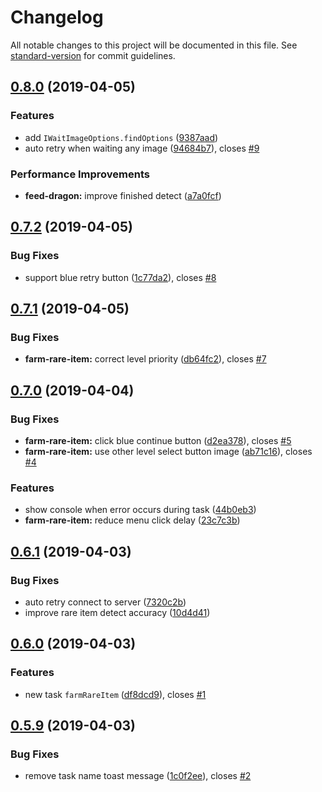 # Changelog

All notable changes to this project will be documented in this file. See [standard-version](https://github.com/conventional-changelog/standard-version) for commit guidelines.

## [0.8.0](https://github.com/NateScarlet/auto-dragalia/compare/v0.7.2...v0.8.0) (2019-04-05)

### Features

- add `IWaitImageOptions.findOptions` ([9387aad](https://github.com/NateScarlet/auto-dragalia/commit/9387aad))
- auto retry when waiting any image ([94684b7](https://github.com/NateScarlet/auto-dragalia/commit/94684b7)), closes [#9](https://github.com/NateScarlet/auto-dragalia/issues/9)

### Performance Improvements

- **feed-dragon:** improve finished detect ([a7a0fcf](https://github.com/NateScarlet/auto-dragalia/commit/a7a0fcf))

## [0.7.2](https://github.com/NateScarlet/auto-dragalia/compare/v0.7.1...v0.7.2) (2019-04-05)

### Bug Fixes

- support blue retry button ([1c77da2](https://github.com/NateScarlet/auto-dragalia/commit/1c77da2)), closes [#8](https://github.com/NateScarlet/auto-dragalia/issues/8)

## [0.7.1](https://github.com/NateScarlet/auto-dragalia/compare/v0.7.0...v0.7.1) (2019-04-05)

### Bug Fixes

- **farm-rare-item:** correct level priority ([db64fc2](https://github.com/NateScarlet/auto-dragalia/commit/db64fc2)), closes [#7](https://github.com/NateScarlet/auto-dragalia/issues/7)

## [0.7.0](https://github.com/NateScarlet/auto-dragalia/compare/v0.6.1...v0.7.0) (2019-04-04)

### Bug Fixes

- **farm-rare-item:** click blue continue button ([d2ea378](https://github.com/NateScarlet/auto-dragalia/commit/d2ea378)), closes [#5](https://github.com/NateScarlet/auto-dragalia/issues/5)
- **farm-rare-item:** use other level select button image ([ab71c16](https://github.com/NateScarlet/auto-dragalia/commit/ab71c16)), closes [#4](https://github.com/NateScarlet/auto-dragalia/issues/4)

### Features

- show console when error occurs during task ([44b0eb3](https://github.com/NateScarlet/auto-dragalia/commit/44b0eb3))
- **farm-rare-item:** reduce menu click delay ([23c7c3b](https://github.com/NateScarlet/auto-dragalia/commit/23c7c3b))

## [0.6.1](https://github.com/NateScarlet/auto-dragalia/compare/v0.6.0...v0.6.1) (2019-04-03)

### Bug Fixes

- auto retry connect to server ([7320c2b](https://github.com/NateScarlet/auto-dragalia/commit/7320c2b))
- improve rare item detect accuracy ([10d4d41](https://github.com/NateScarlet/auto-dragalia/commit/10d4d41))

## [0.6.0](https://github.com/NateScarlet/auto-dragalia/compare/v0.5.9...v0.6.0) (2019-04-03)

### Features

- new task `farmRareItem` ([df8dcd9](https://github.com/NateScarlet/auto-dragalia/commit/df8dcd9)), closes [#1](https://github.com/NateScarlet/auto-dragalia/issues/1)

## [0.5.9](https://github.com/NateScarlet/auto-dragalia/compare/0.5.8...0.5.9) (2019-04-03)

### Bug Fixes

- remove task name toast message ([1c0f2ee](https://github.com/NateScarlet/auto-dragalia/commit/1c0f2ee)), closes [#2](https://github.com/NateScarlet/auto-dragalia/issues/2)
